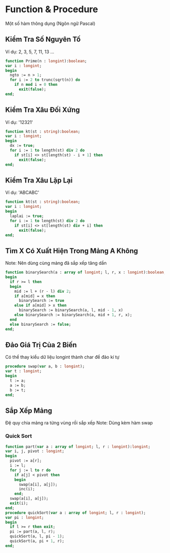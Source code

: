 # Function & Procedure
Một số hàm thông dụng (Ngôn ngữ Pascal)

## Kiểm Tra Số Nguyên Tố
Ví dụ: 2, 3, 5, 7, 11, 13 ... 
```pas
function Prime(n : longint):boolean;
var i : longint;
begin
  ngto := n > 1;
  for i := 2 to trunc(sqrt(n)) do
    if n mod i = 0 then
      exit(false);
end;
```
## Kiểm Tra Xâu Đối Xứng
Ví dụ: '12321'
```pas
function kt(st : string):boolean;
var i : longint;
begin
  dx := true;
  for i := 1 to length(st) div 2 do
    if st[i] <> st[length(st) - i + 1] then
      exit(false);
end;
```
## Kiểm Tra Xâu Lặp Lại
Ví dụ: 'ABCABC'
```pascal
function kt(st : string):boolean;
var i : longint;
begin
  laplai := true;
  for i := 1 to length(st) div 2 do
    if st[i] <> st[length(st) div + i] then
      exit(false);
end;
```
## Tìm X Có Xuất Hiện Trong Mảng A Không 
Note: Nên dùng cùng mảng đã sắp xếp tăng dần
```pascal
function binarySearch(a : array of longint; l, r, x : longint):boolean;
begin
  if r >= l then
  begin
    mid := l + (r - l) div 2;
    if a[mid] = x then
      binarySearch := true
    else if a[mid] > x then
      binarySearch := binarySearch(a, l, mid - 1, x)
    else binarySearch := binarySearch(a, mid + 1, r, x);
  end
  else binarySearch := false;
end;
```
## Đảo Giá Trị Của 2 Biến
Có thể thay kiểu dữ liệu longint thành char để đảo kí tự
```pascal
procedure swap(var a, b : longint);
var t : longint;
begin
  t := a;
  a := b;
  b := t;
end;
```
## Sắp Xếp Mảng
Đệ quy chia mảng ra từng vùng rồi sắp xếp
Note: Dùng kèm hàm swap
### Quick Sort
```pascal
function part(var a : array of longint; l, r : longint):longint;
var i, j, pivot : longint;
begin
  pivot := a[r];
  i := l;
  for j := l to r do
    if a[j] < pivot then
    begin
      swap(a[i], a[j]);
      inc(i);
    end;
  swap(a[i], a[j]);
  exit(i);
end;
procedure quickSort(var a : array of longint; l, r : longint);
var pi : longint;
begin
  if l >= r then exit;
  pi := part(a, l, r);
  quickSort(a, l, pi - 1);
  quickSort(a, pi + 1, r);
end;
```
